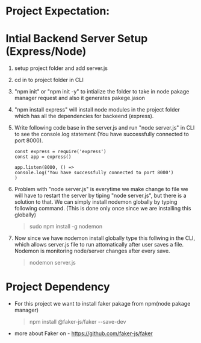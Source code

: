 # Project Expectation:

# Intial Backend Server Setup (Express/Node)

1. setup project folder and add server.js
2. cd in to project folder in CLI
3. "npm init" or "npm init -y" to intialize the folder to take in node pakage manager request and also it generates pakege.jason
4. "npm install express" will install node modules in the project folder which has all the dependencies for backeend (express).
5. Write following code base in the server.js and run "node server.js" in CLI to see the console.log statement (You have successfully connected to port 8000).

   ```
   const express = require('express')
   const app = express()

   app.listen(8000, () =>
   console.log('You have successfully connected to port 8000')
   )

   ```

6. Problem with "node server.js" is everytime we make change to file we will have to restart the server by tiping "node server.js", but there is a solution to that. We can simply install nodemon globally by typing following command.
   (This is done only once since we are installing this globally)

   > sudo npm install -g nodemon

7. Now since we have nodemon install globally type this follwing in the CLI, which allows server.js file to run attomatically after user saves a file. Nodemon is monitoring node/server changes after every save.

   > nodemon server.js

# Project Dependency

- For this project we want to install faker pakage from npm(node pakage manager)

  > npm install @faker-js/faker --save-dev

- more about Faker on - https://github.com/faker-js/faker
